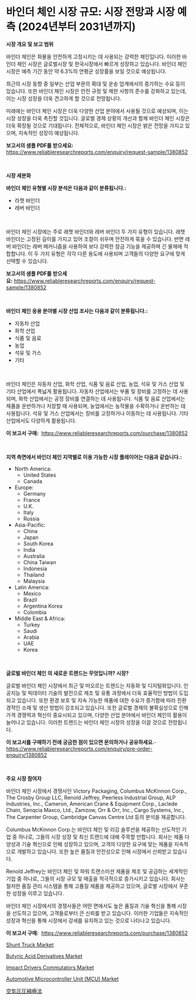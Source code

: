 <p><h1>바인더 체인 시장 규모: 시장 전망과 시장 예측 (2024년부터 2031년까지)</h1></p><p><strong>시장 개요 및 보고 범위</strong></p>
<p><p>바인더 체인은 화물을 안전하게 고정시키는 데 사용되는 강력한 체인입니다. 이러한 바인더 체인 시장은 글로벌시장 및 한국시장에서 빠르게 성장하고 있습니다. 바인더 체인 시장은 예측 기간 동안 약 6.3%의 연평균 성장률을 보일 것으로 예상됩니다.</p><p>최근의 시장 동향 중 일부는 산업 부문의 확대 및 운송 업계에서의 증가하는 수요 등이 있습니다. 또한 바인더 체인 시장은 안전 규정 및 제한 사항의 준수를 강화하고 있는데, 이는 시장 성장을 더욱 견고하게 할 것으로 전망됩니다.</p><p>미래에는 바인더 체인 시장은 더욱 다양한 산업 분야에서 사용될 것으로 예상되며, 이는 시장 성장을 더욱 촉진할 것입니다. 글로벌 경제 상황의 개선과 함께 바인더 체인 시장은 더욱 확장될 것으로 기대됩니다. 전체적으로, 바인더 체인 시장은 밝은 전망을 가지고 있으며, 지속적인 성장이 예상됩니다.</p></p>
<p><strong>보고서의 샘플 PDF를 받으세요:</strong> <a href="https://www.reliableresearchreports.com/enquiry/request-sample/1380852">https://www.reliableresearchreports.com/enquiry/request-sample/1380852</a></p>
<p>&nbsp;</p>
<p><strong>시장 세분화</strong></p>
<p><strong>바인더 체인 유형별 시장 분석은 다음과 같이 분류됩니다.:</strong></p>
<p><ul><li>라쳇 바인더</li><li>레버 바인더</li></ul></p>
<p>&nbsp;</p>
<p><p>바인더 체인 시장에는 주로 래쳇 바인더와 레버 바인더 두 가지 유형이 있습니다. 래쳇 바인더는 고정된 길이를 가지고 있어 조절이 쉬우며 안전하게 묶을 수 있습니다. 반면 레버 바인더는 레버 메커니즘을 사용하여 보다 강력한 잠금 기능을 제공하며 긴 물체에 적합합니다. 이 두 가지 유형은 각각 다른 용도에 사용되며 고객들의 다양한 요구에 맞게 선택할 수 있습니다.</p></p>
<p><strong>보고서의 샘플 PDF를 받으세요:</strong>&nbsp;<a href="https://www.reliableresearchreports.com/enquiry/request-sample/1380852">https://www.reliableresearchreports.com/enquiry/request-sample/1380852</a></p>
<p>&nbsp;</p>
<p><strong> 바인더 체인 응용 분야별 시장 산업 조사는 다음과 같이 분류됩니다.:</strong></p>
<p><ul><li>자동차 산업</li><li>화학 산업</li><li>식품 및 음료</li><li>농업</li><li>석유 및 가스</li><li>기타</li></ul></p>
<p>&nbsp;</p>
<p><p>바인더 체인은 자동차 산업, 화학 산업, 식품 및 음료 산업, 농업, 석유 및 가스 산업 및 기타 산업에서 폭넓게 활용됩니다. 자동차 산업에서는 부품 및 장비를 고정하는 데 사용되며, 화학 산업에서는 공정 장비를 연결하는 데 사용됩니다. 식품 및 음료 산업에서는 제품을 운반하거나 저장할 때 사용되며, 농업에서는 농작물을 수확하거나 운반하는 데 사용됩니다. 석유 및 가스 산업에서는 장비를 고정하거나 이동하는 데 사용됩니다. 기타 산업에서도 다양하게 활용됩니다.</p></p>
<p><strong>이 보고서 구매:</strong>&nbsp; <a href="https://www.reliableresearchreports.com/purchase/1380852">https://www.reliableresearchreports.com/purchase/1380852</a></p>
<p>&nbsp;</p>
<p><strong>지역 측면에서 바인더 체인 지역별로 이용 가능한 시장 플레이어는 다음과 같습니다.:</strong></p>
<p><ul>
    <li>
        North America:
        <ul>
            <li>United States</li>
            <li>Canada</li>
        </ul>
    </li>
    <li>
        Europe:
        <ul>
            <li>Germany</li>
            <li>France</li>
            <li>U.K.</li>
            <li>Italy</li>
            <li>Russia</li>
        </ul>
    </li>
    <li>
        Asia-Pacific:
        <ul>
            <li>China</li>
            <li>Japan</li>
            <li>South Korea</li>
            <li>India</li>
            <li>Australia</li>
            <li>China Taiwan</li>
            <li>Indonesia</li>
            <li>Thailand</li>
            <li>Malaysia</li>
        </ul>
    </li>
    <li>
        Latin America:
        <ul>
            <li>Mexico</li>
            <li>Brazil</li>
            <li>Argentina Korea</li>
            <li>Colombia</li>
        </ul>
    </li>
    <li>
        Middle East & Africa:
        <ul>
            <li>Turkey</li>
            <li>Saudi</li>
            <li>Arabia</li>
            <li>UAE</li>
            <li>Korea</li>
        </ul>
    </li>
    </ul></p>
<p>&nbsp;</p>
<p><strong>글로벌 바인더 체인 의 새로운 트렌드는 무엇입니까? 시장?</strong></p>
<p><p>글로벌 바인더 체인 시장에서 최근 및 떠오르는 트렌드는 자동화 및 디지털화입니다. 인공지능 및 빅데이터 기술의 발전으로 제조 및 유통 과정에서 더욱 효율적인 방법이 도입되고 있습니다. 또한 환경 보호 및 지속 가능한 제품에 대한 수요가 증가함에 따라 친환경적인 소재 및 생산 방법이 강조되고 있습니다. 또한 글로벌 경제의 불확실성으로 인해 가격 경쟁력과 혁신이 중요시되고 있으며, 다양한 산업 분야에서 바인더 체인의 활용이 늘어나고 있습니다. 이러한 트렌드는 바인더 체인 시장의 성장을 이끌 것으로 전망됩니다.</p></p>
<p><strong>이 보고서를 구매하기 전에 궁금한 점이 있으면 문의하거나 공유하세요.</strong>- <a href="https://www.reliableresearchreports.com/enquiry/pre-order-enquiry/1380852">https://www.reliableresearchreports.com/enquiry/pre-order-enquiry/1380852</a></p>
<p>&nbsp;</p>
<p><strong>주요 시장 참여자</strong></p>
<p><p>바인더 체인 시장에서 경쟁사인 Victory Packaging, Columbus McKinnon Corp., The Crosby Group LLC, Renold Jeffrey, Peerless Industrial Group, ALP Industries, Inc., Cameron, American Crane & Equipment Corp., Laclede Chain, Senqcia Maxco, Ltd., Zamzow, Orr & Orr, Inc., Cargo Systems, Inc., The Carpenter Group, Cambridge Canvas Centre Ltd 등의 분석을 제공합니다.</p><p>Columbus McKinnon Corp.는 바인더 체인 및 리깅 솔루션을 제공하는 선도적인 기업 중 하나로, 그들의 시장 성장 및 최신 트렌드에 대해 주목할 만합니다. 회사는 제품 다양성과 기술 혁신으로 인해 성장하고 있으며, 고객의 다양한 요구에 맞는 제품을 지속적으로 개발하고 있습니다. 또한 높은 품질과 안전성으로 인해 시장에서 신뢰받고 있습니다.</p><p>Renold Jeffrey는 바인더 체인 및 파워 트랜스미션 제품을 제조 및 공급하는 세계적인 기업 중 하나로, 그들의 시장 규모 및 매출을 적극적으로 증가시키고 있습니다. 회사는 철저한 품질 관리 시스템을 통해 고품질 제품을 제공하고 있으며, 글로벌 시장에서 꾸준한 성장을 이루고 있습니다.</p><p>바인더 체인 시장에서의 경쟁사들은 어떤 면에서도 높은 품질과 기술 혁신을 통해 시장을 선도하고 있으며, 고객들로부터 큰 신뢰를 받고 있습니다. 이러한 기업들은 지속적인 성장과 혁신을 통해 시장에서 강세를 유지하고 있는 것으로 나타나고 있습니다.</p></p>
<p><strong>이 보고서 구매:</strong>&nbsp;&nbsp;<a href="https://www.reliableresearchreports.com/purchase/1380852">https://www.reliableresearchreports.com/purchase/1380852</a></p>
<p><p><a href="https://issuu.com/reportprime-2/docs/shunt-truck-market-size-2030.pptx">Shunt Truck Market</a></p><p><a href="https://woozy-pyroraptor-a1f.notion.site/Butyric-Acid-Derivatives-Market-Size-Share-Trends-Analysis-Report-By-Material-By-Type-By-End-us-a218e3c9768a425186685eb17bdd9b57">Butyric Acid Derivatives Market</a></p><p><a href="https://www.linkedin.com/pulse/impact-drivers-commutators-market-size-share-global-analysis-ieelf?trackingId=cz%2FUjGOlzGH9Y0nZt6lpdQ%3D%3D">Impact Drivers Commutators Market</a></p><p><a href="https://github.com/guneycigdem35/Market-Research-Report-List-2/blob/main/automotive-microcontroller-unit-mcu-market.md">Automotive Microcontroller Unit (MCU) Market</a></p><p><a href="https://github.com/dadanedu33/Market-Research-Report-List-1/blob/main/610420612990.md">空気圧圧縮療法</a></p></p>
